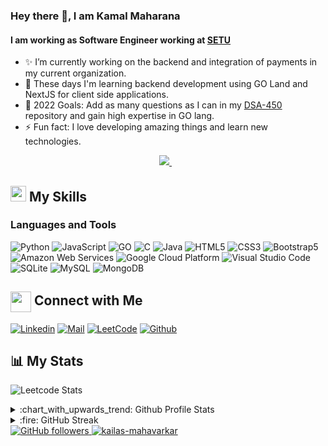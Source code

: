 <!---
- 👋 Hi, I’m @KamalMaharana
- 👀 I’m interested in ...
- 🌱 I’m currently learning ...
- 💞️ I’m looking to collaborate on ...
- 📫 How to reach me ...
--->
<!---
KamalMaharana/KamalMaharana is a ✨ special ✨ repository because its `README.md` (this file) appears on your GitHub profile.
You can click the Preview link to take a look at your changes.
--->
<!--
**KailasMahavarkar/KailasMahavarkar** is a ✨ _special_ ✨ repository because its `README.md` (this file) appears on your GitHub profile.

Here are some ideas to get you started:

- 🔭 I’m currently working on ...
- 🌱 I’m currently learning ...
- 👯 I’m looking to collaborate on ...
- 🤔 I’m looking for help with ...
- 💬 Ask me about ...
- 📫 How to reach me: ...
- 😄 Pronouns: ...
- ⚡ Fun fact: ...
-->


### Hey there 👋, I am Kamal Maharana

#### I am working as Software Engineer working at [SETU](https://setu.co)

-   ✨ I’m currently working on the backend and integration of payments in my current organization.
-   🔭 These days I'm learning backend development using GO Land and NextJS for client side applications.
-   🎯 2022 Goals: Add as many questions as I can in my [DSA-450](https://github.com/KamalMaharana/DSA-450) repository and gain high expertise in GO lang.
-   ⚡ Fun fact: I love developing amazing things and learn new technologies.

<p align='center'>
  
  <a href="https://www.linkedin.com/in/kamal-maharana/">
    <img src="https://img.shields.io/badge/linkedin-%230077B5.svg?&style=for-the-badge&logo=linkedin&logoColor=white" />
  </a>&nbsp;&nbsp;
</p>

## <img src="https://media.giphy.com/media/5WJ6SOKeNKrSzblU4R/giphy.gif" width="25" /> My Skills

### Languages and Tools

![Python](https://img.shields.io/badge/Python-purple?style=for-the-badge&logo=python&logoColor=white)
![JavaScript](https://img.shields.io/badge/JavaScript-323330?style=for-the-badge&logo=javascript&logoColor=F7DF1E)
![GO](https://img.shields.io/badge/Go-00ADD8?style=for-the-badge&logo=go&logoColor=white)
![C](https://img.shields.io/badge/C-blue?style=for-the-badge&logo=c)
![Java](https://img.shields.io/badge/Java-orange?style=for-the-badge&logo=java&logoColor=white)
![HTML5](https://img.shields.io/badge/HTML5-E34F26?style=for-the-badge&logo=html5&logoColor=white)
![CSS3](https://img.shields.io/badge/CSS3-1572B6?style=for-the-badge&logo=css3&logoColor=white)
![Bootstrap5](https://img.shields.io/badge/Bootstrap-563D7C?style=for-the-badge&logo=bootstrap&logoColor=white)
<br>
![Amazon Web Services](https://img.shields.io/badge/Amazon_AWS-FF9900?style=for-the-badge&logo=amazonaws&logoColor=white)
![Google Cloud Platform](https://img.shields.io/badge/Google_Cloud-4285F4?style=for-the-badge&logo=google-cloud&logoColor=white)
![Visual Studio Code](https://img.shields.io/badge/Visual_Studio_Code-0078D4?style=for-the-badge&logo=visual%20studio%20code&logoColor=white)
![SQLite](https://img.shields.io/badge/SQlite-CB3837?style=for-the-badge&logo=sqlite&logoColor=white)
![MySQL](https://img.shields.io/badge/MYSQL-2C8EBB?style=for-the-badge&logo=mysql&logoColor=white)
![MongoDB](https://img.shields.io/badge/MongoDB-4EA94B?style=for-the-badge&logo=mongodb&logoColor=white)

## <img align="center" src="https://github.com/rajput2107/rajput2107/blob/master/Assets/Handshake.gif" height="33px" /> Connect with Me

[![Linkedin](https://img.shields.io/badge/LinkedIn-0077B5?style=for-the-badge&logo=linkedin&logoColor=white)](https://www.linkedin.com/in/kamal-maharana)
[![Mail](https://img.shields.io/badge/Gmail-D14836?style=for-the-badge&logo=gmail&logoColor=white)](mailto:kamalmaharana2000@gmail.com)
[![LeetCode](https://img.shields.io/badge/-LeetCode-FFA116?style=for-the-badge&logo=LeetCode&logoColor=black)](https://leetcode.com/Crimsoncad3/)
[![Github](https://img.shields.io/badge/GitHub-100000?style=for-the-badge&logo=github&logoColor=white)](https://github.com/kailasmahavarkar)


## :bar_chart: My Stats
![Leetcode Stats](https://leetcode.card.workers.dev/?username=Crimsoncad3&theme=dark)
<details>
  <summary>:chart_with_upwards_trend: Github Profile Stats</summary>
  <br/>
  <img src="https://github-readme-stats.vercel.app/api?username=KamalMaharana&show_icons=true&theme=chartreuse-dark" alt="GitHub Stats" align="center" width="48%" />
  <img src="https://github-readme-stats.vercel.app/api/top-langs/?username=KamalMaharana&layout=compact&theme=chartreuse-dark&langs_count=6" alt="GitHub Top-Langs" align="center" width="40%" />
  <br/>
</details>

<details>
  <summary>:fire: GitHub Streak</summary>
  <br/>
  <img src="https://github-readme-streak-stats.herokuapp.com/?user=KamalMaharana&theme=dark&show-icons=true" alt="GitHub Streak" align="center" />
</details>


<a href="https://github.com/KamalMaharana" target="_blank">
    <img alt="GitHub followers" src="https://img.shields.io/github/followers/KamalMaharana?label=Github%20Followers&style=flat">
</a>
<a href="https://github.com/KamalMaharana" target="_blank">
    <img src="https://komarev.com/ghpvc/?username=kailasamahavarkar&label=Profile%20views&color=0e75b6&style=flat" alt="kailas-mahavarkar" />
</a>
